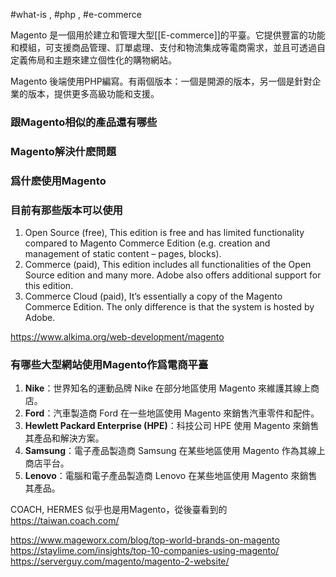 #what-is , #php , #e-commerce

Magento 是一個用於建立和管理大型[[E-commerce]]的平臺。它提供豐富的功能和模組，可支援商品管理、訂單處理、支付和物流集成等電商需求，並且可透過自定義佈局和主題來建立個性化的購物網站。

Magento 後端使用PHP編寫。有兩個版本：一個是開源的版本，另一個是針對企業的版本，提供更多高級功能和支援。

### 跟Magento相似的產品還有哪些

### Magento解決什麽問題

### 爲什麽使用Magento

### 目前有那些版本可以使用

1. Open Source (free), This edition is free and has limited functionality compared to Magento Commerce Edition (e.g. creation and management of static content – pages, blocks).
2.  Commerce (paid), This edition includes all functionalities of the Open Source edition and many more. Adobe also offers additional support for this edition.
3. Commerce Cloud (paid), It’s essentially a copy of the Magento Commerce Edition. The only difference is that the system is hosted by Adobe.

https://www.alkima.org/web-development/magento
### 有哪些大型網站使用Magento作爲電商平臺

1. **Nike**：世界知名的運動品牌 Nike 在部分地區使用 Magento 來維護其線上商店。
2. **Ford**：汽車製造商 Ford 在一些地區使用 Magento 來銷售汽車零件和配件。
3. **Hewlett Packard Enterprise (HPE)**：科技公司 HPE 使用 Magento 來銷售其產品和解決方案。
4. **Samsung**：電子產品製造商 Samsung 在某些地區使用 Magento 作為其線上商店平台。
5. **Lenovo**：電腦和電子產品製造商 Lenovo 在某些地區使用 Magento 來銷售其產品。

COACH, HERMES 似乎也是用Magento，從後臺看到的
https://taiwan.coach.com/

https://www.mageworx.com/blog/top-world-brands-on-magento
https://staylime.com/insights/top-10-companies-using-magento/
https://serverguy.com/magento/magento-2-website/
